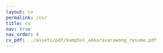 ```yaml
---
layout: cv
permalink: /cv/
title: cv
nav: true
nav_order: 4
cv_pdf: ../assets/pdf/kamphol_akkaravarawong_resume.pdf
---
```

